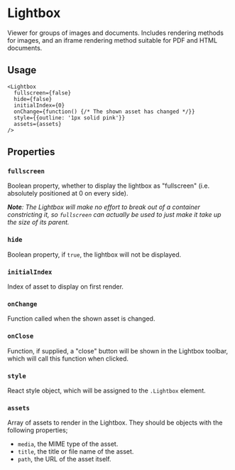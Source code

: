 # Lightbox

Viewer for groups of images and documents. Includes rendering methods for images, and an iframe rendering method suitable for PDF and HTML documents.

## Usage

```
<Lightbox
  fullscreen={false}
  hide={false}
  initialIndex={0}
  onChange={function() {/* The shown asset has changed */}}
  style={{outline: '1px solid pink'}}
  assets={assets}
/>
```

## Properties

### `fullscreen`

Boolean property, whether to display the lightbox as "fullscreen" (i.e. absolutely positioned at 0 on every side).

_**Note**: The Lightbox will make no effort to break out of a container constricting it, so `fullscreen` can actually be used to just make it take up the size of its parent._

### `hide`

Boolean property, if `true`, the lightbox will not be displayed.

### `initialIndex`

Index of asset to display on first render.

### `onChange`

Function called when the shown asset is changed.

### `onClose`

Function, if supplied, a "close" button will be shown in the Lightbox toolbar, which will call this function when clicked.

### `style`

React style object, which will be assigned to the `.Lightbox` element.

### `assets`

Array of assets to render in the Lightbox. They should be objects with the following properties;

* `media`, the MIME type of the asset.
* `title`, the title or file name of the asset.
* `path`, the URL of the asset itself.
